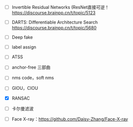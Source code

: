 *   [ ] Invertible Residual Networks (ResNet直接可逆！https://discourse.brainpp.cn/t/topic/5123
*   [ ] DARTS: Differentiable Architecture Search https://discourse.brainpp.cn/t/topic/5680
*   [ ] Deep fake
*   [ ] label assign
*   [ ] ATSS
*   [ ] anchor-free 三部曲
*   [ ] nms code，soft nms
*   [ ] GIOU，CIOU
*   [x] RANSAC
*   [ ] 卡尔曼滤波
*   [ ] Face X-ray：https://github.com/Daisy-Zhang/Face-X-ray

